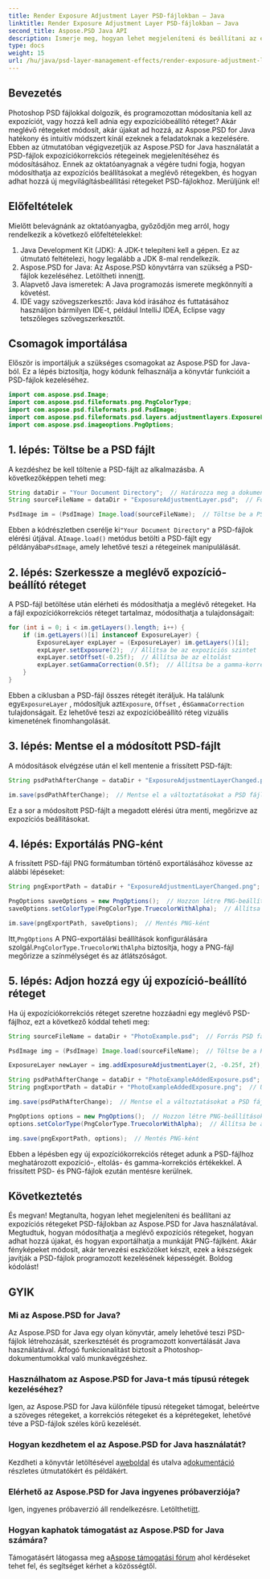 ```yaml
---
title: Render Exposure Adjustment Layer PSD-fájlokban – Java
linktitle: Render Exposure Adjustment Layer PSD-fájlokban – Java
second_title: Aspose.PSD Java API
description: Ismerje meg, hogyan lehet megjeleníteni és beállítani az expozíciós rétegeket PSD-fájlokban az Aspose.PSD for Java segítségével. Lépésről lépésre útmutató kódpéldákkal az expozíciós rétegek módosításához és hozzáadásához.
type: docs
weight: 15
url: /hu/java/psd-layer-management-effects/render-exposure-adjustment-layer-psd/
---
```

## Bevezetés

Photoshop PSD fájlokkal dolgozik, és programozottan módosítania kell az expozíciót, vagy hozzá kell adnia egy expozícióbeállító réteget? Akár meglévő rétegeket módosít, akár újakat ad hozzá, az Aspose.PSD for Java hatékony és intuitív módszert kínál ezeknek a feladatoknak a kezelésére. Ebben az útmutatóban végigvezetjük az Aspose.PSD for Java használatát a PSD-fájlok expozíciókorrekciós rétegeinek megjelenítéséhez és módosításához. Ennek az oktatóanyagnak a végére tudni fogja, hogyan módosíthatja az expozíciós beállításokat a meglévő rétegekben, és hogyan adhat hozzá új megvilágításbeállítási rétegeket PSD-fájlokhoz. Merüljünk el!

## Előfeltételek

Mielőtt belevágnánk az oktatóanyagba, győződjön meg arról, hogy rendelkezik a következő előfeltételekkel:

1. Java Development Kit (JDK): A JDK-t telepíteni kell a gépen. Ez az útmutató feltételezi, hogy legalább a JDK 8-mal rendelkezik.
2.  Aspose.PSD for Java: Az Aspose.PSD könyvtárra van szükség a PSD-fájlok kezeléséhez. Letöltheti innen[itt](https://releases.aspose.com/psd/java/).
3. Alapvető Java ismeretek: A Java programozás ismerete megkönnyíti a követést.
4. IDE vagy szövegszerkesztő: Java kód írásához és futtatásához használjon bármilyen IDE-t, például IntelliJ IDEA, Eclipse vagy tetszőleges szövegszerkesztőt.

## Csomagok importálása

Először is importáljuk a szükséges csomagokat az Aspose.PSD for Java-ból. Ez a lépés biztosítja, hogy kódunk felhasználja a könyvtár funkcióit a PSD-fájlok kezeléséhez.

```java
import com.aspose.psd.Image;
import com.aspose.psd.fileformats.png.PngColorType;
import com.aspose.psd.fileformats.psd.PsdImage;
import com.aspose.psd.fileformats.psd.layers.adjustmentlayers.ExposureLayer;
import com.aspose.psd.imageoptions.PngOptions;
```

## 1. lépés: Töltse be a PSD fájlt

A kezdéshez be kell töltenie a PSD-fájlt az alkalmazásba. A következőképpen teheti meg:

```java
String dataDir = "Your Document Directory";  // Határozza meg a dokumentumkönyvtárat
String sourceFileName = dataDir + "ExposureAdjustmentLayer.psd";  // Forrás PSD fájl elérési útja

PsdImage im = (PsdImage) Image.load(sourceFileName);  // Töltse be a PSD fájlt
```

 Ebben a kódrészletben cserélje ki`"Your Document Directory"` a PSD-fájlok elérési útjával. A`Image.load()` metódus betölti a PSD-fájlt egy példányába`PsdImage`, amely lehetővé teszi a rétegeinek manipulálását.

## 2. lépés: Szerkessze a meglévő expozíció-beállító réteget

A PSD-fájl betöltése után elérheti és módosíthatja a meglévő rétegeket. Ha a fájl expozíciókorrekciós réteget tartalmaz, módosíthatja a tulajdonságait:

```java
for (int i = 0; i < im.getLayers().length; i++) {
    if (im.getLayers()[i] instanceof ExposureLayer) {
        ExposureLayer expLayer = (ExposureLayer) im.getLayers()[i];
        expLayer.setExposure(2);  // Állítsa be az expozíciós szintet
        expLayer.setOffset(-0.25f);  // Állítsa be az eltolást
        expLayer.setGammaCorrection(0.5f);  // Állítsa be a gamma-korrekciót
    }
}
```

Ebben a ciklusban a PSD-fájl összes rétegét iteráljuk. Ha találunk egy`ExposureLayer` , módosítjuk azt`Exposure`, `Offset` , és`GammaCorrection` tulajdonságait. Ez lehetővé teszi az expozícióbeállító réteg vizuális kimenetének finomhangolását.

## 3. lépés: Mentse el a módosított PSD-fájlt

A módosítások elvégzése után el kell mentenie a frissített PSD-fájlt:

```java
String psdPathAfterChange = dataDir + "ExposureAdjustmentLayerChanged.psd";  // Útvonal a módosított PSD-fájl mentéséhez

im.save(psdPathAfterChange);  // Mentse el a változtatásokat a PSD fájlba
```

Ez a sor a módosított PSD-fájlt a megadott elérési útra menti, megőrizve az expozíciós beállításokat.

## 4. lépés: Exportálás PNG-ként

A frissített PSD-fájl PNG formátumban történő exportálásához kövesse az alábbi lépéseket:

```java
String pngExportPath = dataDir + "ExposureAdjustmentLayerChanged.png";  // Útvonal a PNG-fájl mentéséhez

PngOptions saveOptions = new PngOptions();  // Hozzon létre PNG-beállításokat
saveOptions.setColorType(PngColorType.TruecolorWithAlpha);  // Állítsa be a színtípust Truecolor értékre Alpha segítségével

im.save(pngExportPath, saveOptions);  // Mentés PNG-ként
```

 Itt,`PngOptions` A PNG-exportálási beállítások konfigurálására szolgál.`PngColorType.TruecolorWithAlpha` biztosítja, hogy a PNG-fájl megőrizze a színmélységet és az átlátszóságot.

## 5. lépés: Adjon hozzá egy új expozíció-beállító réteget

Ha új expozíciókorrekciós réteget szeretne hozzáadni egy meglévő PSD-fájlhoz, ezt a következő kóddal teheti meg:

```java
String sourceFileName = dataDir + "PhotoExample.psd";  // Forrás PSD fájl elérési útja

PsdImage img = (PsdImage) Image.load(sourceFileName);  // Töltse be a PSD fájlt

ExposureLayer newLayer = img.addExposureAdjustmentLayer(2, -0.25f, 2f);  // Új expozíció-beállító réteg hozzáadása

String psdPathAfterChange = dataDir + "PhotoExampleAddedExposure.psd";  // Útvonal a módosított PSD-fájl mentéséhez
String pngExportPath = dataDir + "PhotoExampleAddedExposure.png";  // Útvonal a PNG-fájl mentéséhez

img.save(psdPathAfterChange);  // Mentse el a változtatásokat a PSD fájlba

PngOptions options = new PngOptions();  // Hozzon létre PNG-beállításokat
options.setColorType(PngColorType.TruecolorWithAlpha);  // Állítsa be a színtípust Truecolor értékre Alpha segítségével

img.save(pngExportPath, options);  // Mentés PNG-ként
```

Ebben a lépésben egy új expozíciókorrekciós réteget adunk a PSD-fájlhoz meghatározott expozíció-, eltolás- és gamma-korrekciós értékekkel. A frissített PSD- és PNG-fájlok ezután mentésre kerülnek.

## Következtetés

És megvan! Megtanulta, hogyan lehet megjeleníteni és beállítani az expozíciós rétegeket PSD-fájlokban az Aspose.PSD for Java használatával. Megtudtuk, hogyan módosíthatja a meglévő expozíciós rétegeket, hogyan adhat hozzá újakat, és hogyan exportálhatja a munkáját PNG-fájlként. Akár fényképeket módosít, akár tervezési eszközöket készít, ezek a készségek javítják a PSD-fájlok programozott kezelésének képességét. Boldog kódolást!

## GYIK

### Mi az Aspose.PSD for Java?

Az Aspose.PSD for Java egy olyan könyvtár, amely lehetővé teszi PSD-fájlok létrehozását, szerkesztését és programozott konvertálását Java használatával. Átfogó funkcionalitást biztosít a Photoshop-dokumentumokkal való munkavégzéshez.

### Használhatom az Aspose.PSD for Java-t más típusú rétegek kezeléséhez?

Igen, az Aspose.PSD for Java különféle típusú rétegeket támogat, beleértve a szöveges rétegeket, a korrekciós rétegeket és a képrétegeket, lehetővé téve a PSD-fájlok széles körű kezelését.

### Hogyan kezdhetem el az Aspose.PSD for Java használatát?

 Kezdheti a könyvtár letöltésével a[weboldal](https://releases.aspose.com/psd/java/) és utalva a[dokumentáció](https://reference.aspose.com/psd/java/) részletes útmutatókért és példákért.

### Elérhető az Aspose.PSD for Java ingyenes próbaverziója?

 Igen, ingyenes próbaverzió áll rendelkezésre. Letöltheti[itt](https://releases.aspose.com/).

### Hogyan kaphatok támogatást az Aspose.PSD for Java számára?

 Támogatásért látogassa meg a[Aspose támogatási fórum](https://forum.aspose.com/c/psd/34) ahol kérdéseket tehet fel, és segítséget kérhet a közösségtől.